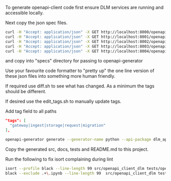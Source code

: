
To generate openapi-client code first ensure DLM services are running and accessible locally.

Next copy the json spec files.

```sh
curl -H "Accept: application/json" -X GET http://localhost:8000/openapi.json -o specs/gateway_spec.json
curl -H "Accept: application/json" -X GET http://localhost:8001/openapi.json -o specs/ingest_spec.json
curl -H "Accept: application/json" -X GET http://localhost:8002/openapi.json -o specs/request_spec.json
curl -H "Accept: application/json" -X GET http://localhost:8003/openapi.json -o specs/storage_spec.json
curl -H "Accept: application/json" -X GET http://localhost:8004/openapi.json -o specs/migration_spec.json
```

and copy into "specs" directory for passing to openapi-generator

Use your favourite code formatter to "pretty up" the one line version of these json files into something more human friendly.

If required use diff.sh to see what has changed. As a minimum the tags should be different.

If desired use the edit_tags.sh to manually update tags.

Add tag field to all paths

```json
"tags": [
  "gateway|ingest|storage|request|migration"
],
```

```sh
openapi-generator generate --generator-name python --api-package dlm_api -o openapi_client_dlm_project --package-name openapi_client_dlm --input-spec-root-directory specs
```

Copy the generated src, docs, tests and README.md to this project.

Run the following to fix isort complaining during lint

```sh
isort --profile black --line-length 99 src/openapi_client_dlm tests/openapi_client_dlm
black --exclude .+\.ipynb --line-length 99  src/openapi_client_dlm tests/openapi_client_dlm/
```

